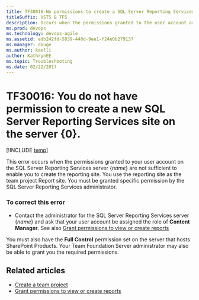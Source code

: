 ```yaml
---
title: TF30016-No permissions to create a SQL Server Reporting Services site
titleSuffix: VSTS & TFS
description: Occurs when the permissions granted to the user account are not sufficient to enable to create the reporting site.
ms.prod: devops
ms.technology: devops-agile
ms.assetid: edb242fd-5839-440d-9ee1-f24e0b279137
ms.manager: douge
ms.author: kaelli
author: KathrynEE
ms.topic: Troubleshooting
ms.date: 02/22/2017
---
```


# TF30016: You do not have permission to create a new SQL Server Reporting Services site on the server {0}.

[!INCLUDE [temp](../../../_shared/dev15-version-header.md)]

This error occurs when the permissions granted to your user account on the SQL Server Reporting Services server {*name*} are not sufficient to enable you to create the reporting site. You use the reporting site as the team project Report site. You must be granted specific permission by the SQL Server Reporting Services administrator.  
  
### To correct this error  
  
-   Contact the administrator for the SQL Server Reporting Services server {*name*} and ask that your user account be assigned the role of **Content Manager**.  See also [Grant permissions to view or create reports](../../../../report/admin/grant-permissions-to-reports.md)
  
You must also have the **Full Control** permission set on the server that hosts SharePoint Products. Your Team Foundation Server administrator may also be able to grant you the required permissions.  
  
## Related articles  
- [Create a team project](../../../../organizations/accounts/create-team-project.md)
- [Grant permissions to view or create reports](../../../../report/admin/grant-permissions-to-reports.md)